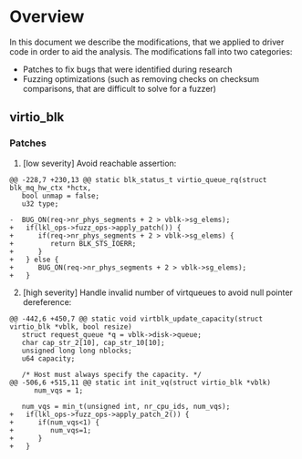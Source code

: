 # Overview
In this document we describe the modifications, that we applied to driver code in order to aid the analysis.
The modifications fall into two categories:
* Patches to fix bugs that were identified during research
* Fuzzing optimizations (such as removing checks on checksum comparisons, that are difficult to  solve for a fuzzer)

## virtio_blk
### Patches
1. [low severity] Avoid reachable assertion:
```
@@ -228,7 +230,13 @@ static blk_status_t virtio_queue_rq(struct blk_mq_hw_ctx *hctx,
   bool unmap = false;
   u32 type;
 
-  BUG_ON(req->nr_phys_segments + 2 > vblk->sg_elems);
+   if(lkl_ops->fuzz_ops->apply_patch()) {                                                                                              
+      if(req->nr_phys_segments + 2 > vblk->sg_elems) {
+         return BLK_STS_IOERR;
+      }
+   } else {
+      BUG_ON(req->nr_phys_segments + 2 > vblk->sg_elems);
+   }

```
2. [high severity] Handle invalid number of virtqueues to avoid null pointer dereference:
```
@@ -442,6 +450,7 @@ static void virtblk_update_capacity(struct virtio_blk *vblk, bool resize)
   struct request_queue *q = vblk->disk->queue;
   char cap_str_2[10], cap_str_10[10];
   unsigned long long nblocks;
   u64 capacity;
 
   /* Host must always specify the capacity. */
@@ -506,6 +515,11 @@ static int init_vq(struct virtio_blk *vblk)
      num_vqs = 1;
 
   num_vqs = min_t(unsigned int, nr_cpu_ids, num_vqs);
+   if(lkl_ops->fuzz_ops->apply_patch_2()) {
+      if(num_vqs<1) {
+         num_vqs=1;
+      }
+   }
 

```
